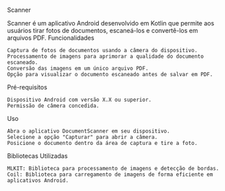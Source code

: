 Scanner

Scanner é um aplicativo Android desenvolvido em Kotlin que permite aos usuários tirar fotos de documentos, escaneá-los e convertê-los em arquivos PDF.
Funcionalidades

    Captura de fotos de documentos usando a câmera do dispositivo.
    Processamento de imagens para aprimorar a qualidade do documento escaneado.
    Conversão das imagens em um único arquivo PDF.
    Opção para visualizar o documento escaneado antes de salvar em PDF.

Pré-requisitos

    Dispositivo Android com versão X.X ou superior.
    Permissão de câmera concedida.

Uso

    Abra o aplicativo DocumentScanner em seu dispositivo.
    Selecione a opção "Capturar" para abrir a câmera.
    Posicione o documento dentro da área de captura e tire a foto.

Bibliotecas Utilizadas

    MLKIT: Biblioteca para processamento de imagens e detecção de bordas.
    Coil: Biblioteca para carregamento de imagens de forma eficiente em aplicativos Android.
